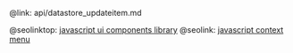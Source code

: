 @link: api/datastore_updateitem.md

@seolinktop: [javascript ui components library](https://webix.com)
@seolink: [javascript context menu](https://webix.com/widget/contextmenu/)